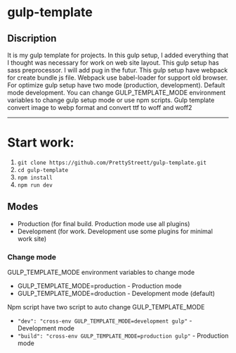 # gulp-template
## Discription
It is my gulp template for projects. In this gulp setup, I added everything that I thought was necessary for work on  web site layout. This gulp setup has sass preprocessor. I will add pug in the futur. This gulp setup have webpack for create bundle js file. Webpack use babel-loader for support old browser. For optimize gulp setup have two mode (production, development). Default mode development. You can change GULP_TEMPLATE_MODE environment variables to change gulp setup mode or use npm scripts. Gulp template convert image to webp format and convert ttf to woff and woff2

*********
# Start work:
1. `git clone https://github.com/PrettyStreett/gulp-template.git`
2. `cd gulp-template`
3. `npm install`
4. `npm run dev`

## Modes
* Production (for final build. Production mode use all plugins)
* Development (for work. Development use some plugins for minimal work site)

### Change mode
GULP_TEMPLATE_MODE environment variables to change mode
* GULP_TEMPLATE_MODE=production - Production mode
* GULP_TEMPLATE_MODE=droduction - Development mode (default)

Npm script have two script to auto change GULP_TEMPLATE_MODE
* `"dev": "cross-env GULP_TEMPLATE_MODE=development gulp"` - Development mode
* `"build": "cross-env GULP_TEMPLATE_MODE=production gulp"` - Production mode

